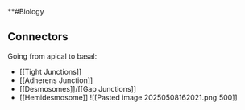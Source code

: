 **#Biology 
## Connectors
Going from apical to basal:
* [[Tight Junctions]]
* [[Adherens Junction]]
* [[Desmosomes]]/[[Gap Junctions]]
* [[Hemidesmosome]]
![[Pasted image 20250508162021.png|500]]